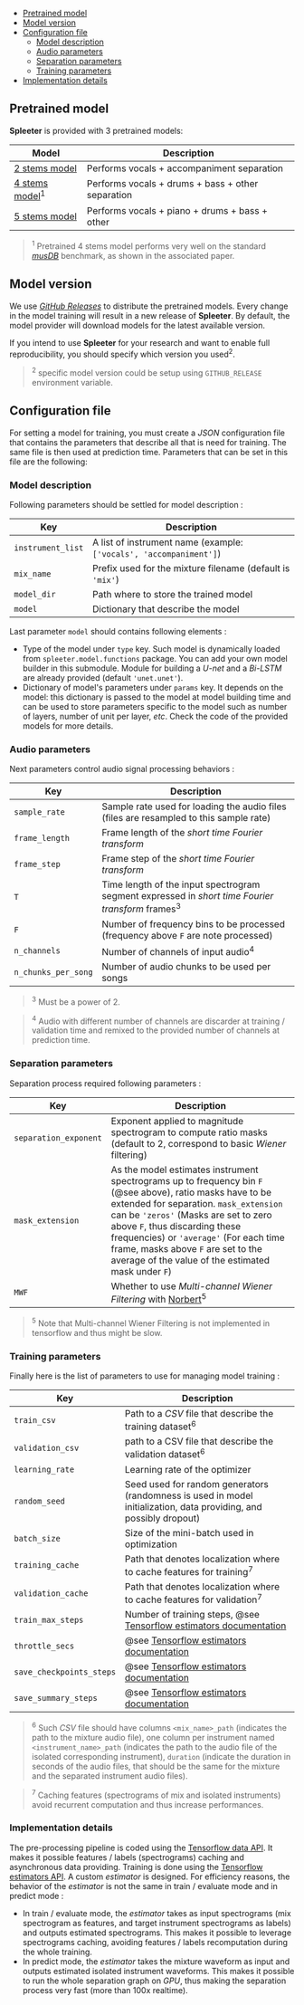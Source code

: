 - [Pretrained model](#pretrained-model)
- [Model version](#model-version)
- [Configuration file](#configuration-file)
    * [Model description](#model-description)
    * [Audio parameters](#audio-parameters)
    * [Separation parameters](#separation-parameters)
    * [Training parameters](#training-parameters)
- [Implementation details](#implementation-details)

## Pretrained model

**Spleeter** is provided with 3 pretrained models:

| Model                                            | Description                                       |
| ------------------------------------------------ | ------------------------------------------------- |
| [2 stems model](configs/2stems/base_config.json) | Performs vocals + accompaniment separation        |
| [4 stems model](configs/4stems/base_config.json)<sup>1</sup> | Performs vocals + drums + bass + other separation |
| [5 stems model](configs/5stems/base_config.json) | Performs vocals + piano + drums + bass + other    |


> <sup>1</sup> Pretrained 4 stems model performs very well on the standard *[musDB](https://sigsep.github.io/datasets/musdb.html)* benchmark, as shown in the associated paper.

## Model version

We use *[GitHub Releases](https://github.deezerdev.com/Research/spleeter/releases)*  to distribute the pretrained models. Every change in the model training will result in a new release of **Spleeter**. By default, the model provider will download models for the latest available version. 

If you intend to use **Spleeter** for your research and want to enable full reproducibility, you should specify which version you used<sup>2</sup>.

> <sup>2</sup> specific model version could be setup using `GITHUB_RELEASE` environment variable.

## Configuration file

For setting a model for training, you must create a *JSON* configuration file that contains the parameters that describe all that is need for training. The same file is then used at prediction time.
Parameters that can be set in this file are the following:

### Model description

Following parameters should be settled for model description :

| Key | Description |
| --- | ----------- |
| `instrument_list` | A list of instrument name (example: `['vocals', 'accompaniment']`) |
| `mix_name` | Prefix used for the mixture filename (default is `'mix'`) |
| `model_dir` | Path where to store the trained model |
| `model` | Dictionary that describe the model |

Last parameter `model` should contains following elements :

* Type of the model under `type` key. Such model is dynamically loaded from `spleeter.model.functions` package. You can add your own model builder in this submodule. Module for building a *U-net* and a *Bi-LSTM* are already provided (default `'unet.unet'`).
* Dictionary of model's parameters under `params` key. It depends on the model: this dictionary is passed to the model at model building time and can be used to store parameters specific to the model such as number of layers, number of unit per layer, *etc*. Check the code of the provided models for more details.

### Audio parameters

Next parameters control audio signal processing behaviors :

| Key | Description |
| --- | ----------- |
| `sample_rate` | Sample rate used for loading the audio files (files are resampled to this sample rate) |
| `frame_length` | Frame length of the *short time Fourier transform* |
| `frame_step` | Frame step of the *short time Fourier transform* |
| `T` | Time length of the input spectrogram segment expressed in *short time Fourier transform* frames<sup>3</sup> |
| `F` | Number of frequency bins to be processed (frequency above `F` are note processed) |
| `n_channels` | Number of channels of input audio<sup>4</sup> |
| `n_chunks_per_song` | Number of audio chunks to be used per songs |

> <sup>3</sup> Must be a power of 2.

> <sup>4</sup> Audio with different number of channels are discarder at training / validation time and remixed to the provided number of channels at prediction time.

### Separation parameters

Separation process required following parameters :

| Key | Description |
| --- | ----------- |
| `separation_exponent` | Exponent applied to magnitude spectrogram to compute ratio masks (default to 2, correspond to basic *Wiener* filtering) |
| `mask_extension` | As the model estimates instrument spectrograms up to frequency bin `F` (@see above), ratio masks have to be extended for separation. `mask_extension` can be `'zeros'` (Masks are set to zero above `F`, thus discarding these frequencies) or `'average'` (For each time frame, masks above `F` are set to the average of the value of the estimated mask under `F`) |
| `MWF` | Whether to use *Multi-channel Wiener Filtering* with [Norbert](https://github.com/sigsep/norbert)<sup>5</sup> |

> <sup>5</sup> Note that Multi-channel Wiener Filtering is not implemented in tensorflow and thus might be slow.

### Training parameters

Finally here is the list of parameters to use for managing model training :

| Key | Description |
| --- | ----------- |
| `train_csv` | Path to a *CSV* file that describe the training dataset<sup>6</sup> |
| `validation_csv` | path to a CSV file that describe the validation dataset<sup>6</sup> |
| `learning_rate` | Learning rate of the optimizer |
| `random_seed` | Seed used for random generators (randomness is used in model initialization, data providing, and possibly dropout) |
| `batch_size` | Size of the mini-batch used in optimization |
| `training_cache` | Path that denotes localization where to cache features for training<sup>7</sup> |
| `validation_cache` | Path that denotes localization where to cache features for validation<sup>7</sup> |
| `train_max_steps` | Number of training steps, @see [Tensorflow estimators documentation](https://www.tensorflow.org/guide/estimator) |
| `throttle_secs` | @see [Tensorflow estimators documentation](https://www.tensorflow.org/guide/estimator) |
| `save_checkpoints_steps` | @see [Tensorflow estimators documentation](https://www.tensorflow.org/guide/estimator) |
| `save_summary_steps` | @see [Tensorflow estimators documentation](https://www.tensorflow.org/guide/estimator) |

> <sup>6</sup> Such *CSV* file should have columns `<mix_name>_path` (indicates the path to the mixture audio file), one column per instrument named `<instrument_name>_path` (indicates the path to the audio file of the isolated corresponding instrument), `duration` (indicate the duration in seconds of the audio files, that should be the same for the mixture and the separated instrument audio files).

> <sup>7</sup> Caching features (spectrograms of mix and isolated instruments) avoid recurrent computation and thus increase performances.

### Implementation details

The pre-processing pipeline is coded using the [Tensorflow data API](https://www.tensorflow.org/guide/data).
It makes it possible features / labels (spectrograms) caching and asynchronous data providing.
Training is done using the [Tensorflow estimators API](https://www.tensorflow.org/guide/estimator).
A custom *estimator* is designed. For efficiency reasons, the behavior of the *estimator* is not the
same in train / evaluate mode and in predict mode :

* In train / evaluate mode, the *estimator* takes as input spectrograms (mix spectrogram as features, and target instrument
spectrograms as labels) and outputs estimated spectrograms. This makes it possible to leverage spectrograms caching, avoiding features / labels
recomputation during the whole training.
* In predict mode, the *estimator* takes the mixture waveform as input and outputs estimated isolated instrument waveforms. This makes it possible to run the whole separation graph on *GPU*, thus making the separation process very fast (more than 100x realtime).
